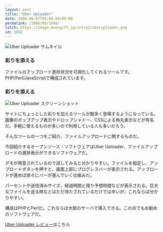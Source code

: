 ```yaml
---
layout: post
title: "Uber Uploader"
date: 2006-06-07T09:00:00+09:00
permalink: /2006/06/1849/
catch: https://image.moongift.jp/intro2/uberuploader.png
id: 1842
---
```

 ![Uber Uploader サムネイル](https://image.moongift.jp/intro2/uberuploader.t.png "Uber Uploader サムネイル")
  

### 彩りを添える
  
ファイルのアップロード進捗状況を可視化してくれるツールです。PHP/Perl/JavaScriptで構成されています。  
<!--more-->  

### 彩りを添える
  

![Uber Uploader スクリーンショット](https://image.moongift.jp/intro2/uberuploader.png "Uber Uploader スクリーンショット")

  

サイトにちょっとした彩りを加えるツールが数多く登場するようになっている。画像のポップアップ表示やドロップシャドー、CSSによる角丸表示などが有名だ。手軽に使えるものが多いので利用している人も多いだろう。

  

そんなツールの一つをご紹介、ファイルアップロードに関するものだ。

  

今回紹介するオープンソース・ソフトウェアはUber Uploader、ファイルアップロードの進捗表示ができるソフトウェアだ。

  

デモが用意されているので試してみると分かりやすい。ファイルを指定し、アップロードボタンを押すと、画面上部にプログレスバーが表示される。アップロードが進めば徐々にバーが進んでいく仕組みだ。

  

パーセントや送信済みサイズ、経過時間と残り予想時間などが表示される。巨大なファイルを送る時などはただ待たされているだけでは辛いが、これならば分かりやすい。

  

構成はPHPとPerlだ。これならば大抵のサーバで導入できる。この点でもお勧めのソフトウェアだ。

  

[Uber Uploader レビュー](http://oss.moongift.jp/review/i-1858.html)はこちら

